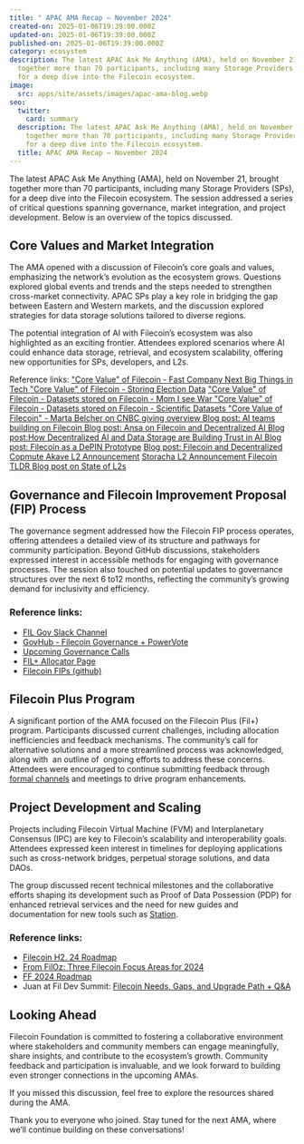 ```yaml
---
title: " APAC AMA Recap – November 2024"
created-on: 2025-01-06T19:39:00.000Z
updated-on: 2025-01-06T19:39:00.000Z
published-on: 2025-01-06T19:39:00.000Z
category: ecosystem
description: The latest APAC Ask Me Anything (AMA), held on November 21, brought
  together more than 70 participants, including many Storage Providers (SPs),
  for a deep dive into the Filecoin ecosystem.
image:
  src: apps/site/assets/images/apac-ama-blog.webp
seo:
  twitter:
    card: summary
  description: The latest APAC Ask Me Anything (AMA), held on November 21, brought
    together more than 70 participants, including many Storage Providers (SPs),
    for a deep dive into the Filecoin ecosystem.
  title: APAC AMA Recap – November 2024
---
```

The latest APAC Ask Me Anything (AMA), held on November 21, brought together more than 70 participants, including many Storage Providers (SPs), for a deep dive into the Filecoin ecosystem. The session addressed a series of critical questions spanning governance, market integration, and project development. Below is an overview of the topics discussed.

## Core Values and Market Integration

The AMA opened with a discussion of Filecoin’s core goals and values, emphasizing the network’s evolution as the ecosystem grows. Questions explored global events and trends and the steps needed to strengthen cross-market connectivity. APAC SPs play a key role in bridging the gap between Eastern and Western markets, and the discussion explored strategies for data storage solutions tailored to diverse regions.

The potential integration of AI with Filecoin’s ecosystem was also highlighted as an exciting frontier. Attendees explored scenarios where AI could enhance data storage, retrieval, and ecosystem scalability, offering new opportunities for SPs, developers, and L2s.

Reference links:
["Core Value" of Filecoin - Fast Company Next Big Things in Tech
](https://www.fastcompany.com/91207410/fast-company-next-big-things-ai-data-2024)["Core Value" of Filecoin - Storing Election Data](https://cryptonews.com/news/benefits-of-storing-election-data-on-decentralized-databases/) 
["Core Value" of Filecoin - Datasets stored on Filecoin - Mom I see War 
](https://x.com/FilFoundation/status/1847367452981940561)["Core Value" of Filecoin - Datasets stored on Filecoin - Scientific Datasets 
](https://x.com/FilFoundation/status/1852064252149768670)["Core Value of Filecoin" - Marta Belcher on CNBC giving overview 
](https://www.cnbc.com/video/2024/11/05/bitcoin-jumps-to-70000-investors-await-election-results-crypto-world.html)[Blog post: AI teams building on Filecoin 
](https://www.fil.org/blog/leading-ai-projects-choose-filecoin-to-advance-ai-marking-the-networks-leading-role-as-depin-backbone-for-ai)[Blog post: Ansa on Filecoin and Decentralized AI 
](https://filecointldr.io/article/from-storage-to-intelligence-exploring-filecoins-role-in-the-ai-ecosystem)[Blog post:How Decentralized AI and Data Storage are Building Trust in AI
](https://www.fil.org/blog/how-decentralized-ai-and-data-storage-is-building-trust-in-ai)[Blog post: Filecoin as a DePIN Prototype](https://www.fil.org/blog/filecoin-as-a-depin-prototype) 
[Blog post: Filecoin and Decentralized Copmute 
](https://www.fil.org/blog/unleashing-the-power-of-decentralized-compute-with-filecoin)[Akave L2 Announcement](https://www.fil.org/blog/filecoin-ecosystem-teams-unveil-l2s) 
[Storacha L2 Announcement
](https://www.fil.org/blog/filecoin-ecosystem-teams-unveil-l2s)[Filecoin TLDR Blog post on State of L2s](https://filecointldr.io/article/state-of-l2s-on-filecoin) 

## Governance and Filecoin Improvement Proposal (FIP) Process

The governance segment addressed how the Filecoin FIP process operates, offering attendees a detailed view of its structure and pathways for community participation. Beyond GitHub discussions, stakeholders expressed interest in accessible methods for engaging with governance processes. The session also touched on potential updates to governance structures over the next 6 to12 months, reflecting the community’s growing demand for inclusivity and efficiency.

### Reference links:

* [FIL Gov Slack Channel](https://filecoinproject.slack.com/?redir=%2Farchives%2FC0535S9TUUF%3Fname%3DC0535S9TUUF)
* [GovHub - Filecoin Governance + PowerVote](https://www.fil.org/governance/govhub) 
* [Upcoming Governance Calls](https://www.fil.org/governance) 
* [FIL+ Allocator Page](https://www.fil.org/filecoin-plus/allocators)
* [Filecoin FIPs (github)](https://github.com/filecoin-project/FIPs)

## Filecoin Plus Program

A significant portion of the AMA focused on the Filecoin Plus (Fil+) program. Participants discussed current challenges, including allocation inefficiencies and feedback mechanisms. The community’s call for alternative solutions and a more streamlined process was acknowledged, along with  an outline of  ongoing efforts to address these concerns. Attendees were encouraged to continue submitting feedback through[ formal channels](https://join.slack.com/share/enQtODE5OTkxNzMxOTQxMC1lYjk5ZWY4NDNhNDE3NjM2OWMwYjViMTQzZjUwODA3ZDgzMTBhYmFjN2I3MDg5MzYwN2U2ODBlZWEyODYxNGUx) and meetings to drive program enhancements.

## Project Development and Scaling

Projects including Filecoin Virtual Machine (FVM) and Interplanetary Consensus (IPC) are key to Filecoin’s scalability and interoperability goals. Attendees expressed keen interest in timelines for deploying applications such as cross-network bridges, perpetual storage solutions, and data DAOs.

The group discussed recent technical milestones and the collaborative efforts shaping its development such as Proof of Data Possession (PDP) for enhanced retrieval services and the need for new guides and documentation for new tools such as [Station](https://docs.filstation.app/).

### Reference links:

* [Filecoin H2. 24 Roadmap](https://www.bitget.com/news/detail/12560604235518) 
* [From FilOz: Three Filecoin Focus Areas for 2024 ](https://www.fil.org/digest/storage-is-just-the-start-three-focus-areas-for-the-filecoin-network-in-2024)[](https://www.fil.org/digest/storage-is-just-the-start-three-focus-areas-for-the-filecoin-network-in-2024)
*  [FF 2024 Roadmap ](https://www.fil.org/blog/driving-widespread-filecoin-adoption-key-initiatives-and-community-involvement-in-2024)
* [](https://www.fil.org/blog/driving-widespread-filecoin-adoption-key-initiatives-and-community-involvement-in-2024)Juan at Fil Dev Summit: [Filecoin Needs, Gaps, and Upgrade Path + Q&A](<>) 



## Looking Ahead

Filecoin Foundation is committed to fostering a collaborative environment where stakeholders and community members can engage meaningfully, share insights, and contribute to the ecosystem’s growth. Community  feedback and participation is invaluable, and we look forward to building even stronger connections in the upcoming AMAs.

If you missed this discussion, feel free to explore the resources shared during the AMA.

Thank you to everyone who joined. Stay tuned for the next AMA, where we’ll continue building on these conversations!
